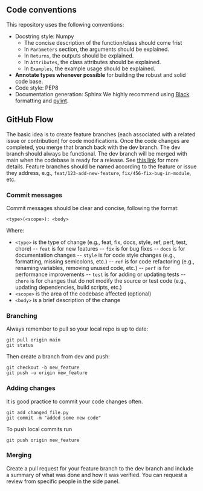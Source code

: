 ## Code conventions
This repository uses the following conventions:
- Docstring style: Numpy
    - The concise description of the function/class should come frist
    - In `Parameters` section, the arguments should be explained.
    - In `Returns`, the outputs should be explained.
    - In `Attributes`, the class attributes should be explained.
    - In `Examples`, the example usage should be explained.
- **Annotate types whenever possible** for building the robust and solid code base.
- Code style: PEP8
- Documentation generation: Sphinx
We highly recommend using [Black](https://black.readthedocs.io/en/stable/) formatting and [pylint](https://pypi.org/project/pylint/).

## GitHub Flow
The basic idea is to create feature branches (each associated with a related issue or contribution) for code modifications. Once the code changes are completed, you merge that branch back with the dev branch. The dev branch should always be functional. The dev branch will be merged with main when the codebase is ready for a release. See [this link](https://www.atlassian.com/git/tutorials/comparing-workflows/gitflow-workflow) for more details.
Feature branches should be named according to the feature or issue they address, e.g., `feat/123-add-new-feature`, `fix/456-fix-bug-in-module`, etc.

### Commit messages
Commit messages should be clear and concise, following the format:
```
<type>(<scope>): <body>
```
Where:
- `<type>` is the type of change (e.g., feat, fix, docs, style, ref, perf, test, chore)
-- `feat` is for new features
-- `fix` is for bug fixes
-- `docs` is for documentation changes
-- `style` is for code style changes (e.g., formatting, missing semicolons, etc.)
-- `ref` is for code refactoring (e.g., renaming variables, removing unused code, etc.)
-- `perf` is for performance improvements
-- `test` is for adding or updating tests
-- `chore` is for changes that do not modify the source or test code (e.g., updating dependencies, build scripts, etc.)
- `<scope>` is the area of the codebase affected (optional)
- `<body>` is a brief description of the change

### Branching
Always remember to pull so your local repo is up to date:
```
git pull origin main
git status
```
Then create a branch from dev and push:
```
git checkout -b new_feature
git push -u origin new_feature
```

### Adding changes
It is good practice to commit your code changes often.
```
git add changed_file.py
git commit -m "added some new code"
```
To push local commits run
```
git push origin new_feature
```

### Merging
Create a pull request for your feature branch to the dev branch and include a summary of what was done and how it was verified. You can request a review from specific people in the side panel.
